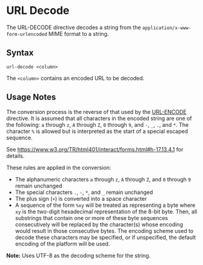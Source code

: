 # URL Decode

The URL-DECODE directive decodes a string from the `application/x-www-form-urlencoded`
MIME format to a string.


## Syntax

```
url-decode <column>
```

The `<column>` contains an encoded URL to be decoded.


## Usage Notes

The conversion process is the reverse of that used by the [URL-ENCODE](url-encode.md)
directive. It is assumed that all characters in the encoded string are one of the
following: `a` through `z`, `A` through `Z`, `0` through `9`, and `-`, `_`, `.`, and `*`.
The character `%` is allowed but is interpreted as the start of a special escaped sequence.

See https://www.w3.org/TR/html401/interact/forms.html#h-17.13.4.1 for details.

These rules are applied in the conversion:

* The alphanumeric characters `a` through `z`, `A` through `Z`, and `0` through `9` remain
  unchanged
* The special characters `.`, `-`, `*`, and `_` remain unchanged
* The plus sign (`+`) is converted into a space character ` `
* A sequence of the form `%xy` will be treated as representing a byte where `xy` is the
  two-digit hexadecimal representation of the 8-bit byte. Then, all substrings that contain
  one or more of these byte sequences consecutively will be replaced by the character(s)
  whose encoding would result in those consecutive bytes. The encoding scheme used to decode
  these characters may be specified, or if unspecified, the default encoding of the platform
  will be used.

**Note:** Uses UTF-8 as the decoding scheme for the string.
